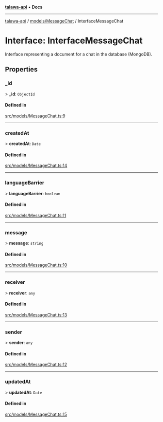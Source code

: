 [**talawa-api**](../../../README.md) • **Docs**

***

[talawa-api](../../../modules.md) / [models/MessageChat](../README.md) / InterfaceMessageChat

# Interface: InterfaceMessageChat

Interface representing a document for a chat in the database (MongoDB).

## Properties

### \_id

\> **\_id**: `ObjectId`

#### Defined in

[src/models/MessageChat.ts:9](https://github.com/PalisadoesFoundation/talawa-api/blob/4a88fe62b20ebda9653c55ae8d39d6c6fac8831f/src/models/MessageChat.ts#L9)

***

### createdAt

\> **createdAt**: `Date`

#### Defined in

[src/models/MessageChat.ts:14](https://github.com/PalisadoesFoundation/talawa-api/blob/4a88fe62b20ebda9653c55ae8d39d6c6fac8831f/src/models/MessageChat.ts#L14)

***

### languageBarrier

\> **languageBarrier**: `boolean`

#### Defined in

[src/models/MessageChat.ts:11](https://github.com/PalisadoesFoundation/talawa-api/blob/4a88fe62b20ebda9653c55ae8d39d6c6fac8831f/src/models/MessageChat.ts#L11)

***

### message

\> **message**: `string`

#### Defined in

[src/models/MessageChat.ts:10](https://github.com/PalisadoesFoundation/talawa-api/blob/4a88fe62b20ebda9653c55ae8d39d6c6fac8831f/src/models/MessageChat.ts#L10)

***

### receiver

\> **receiver**: `any`

#### Defined in

[src/models/MessageChat.ts:13](https://github.com/PalisadoesFoundation/talawa-api/blob/4a88fe62b20ebda9653c55ae8d39d6c6fac8831f/src/models/MessageChat.ts#L13)

***

### sender

\> **sender**: `any`

#### Defined in

[src/models/MessageChat.ts:12](https://github.com/PalisadoesFoundation/talawa-api/blob/4a88fe62b20ebda9653c55ae8d39d6c6fac8831f/src/models/MessageChat.ts#L12)

***

### updatedAt

\> **updatedAt**: `Date`

#### Defined in

[src/models/MessageChat.ts:15](https://github.com/PalisadoesFoundation/talawa-api/blob/4a88fe62b20ebda9653c55ae8d39d6c6fac8831f/src/models/MessageChat.ts#L15)
